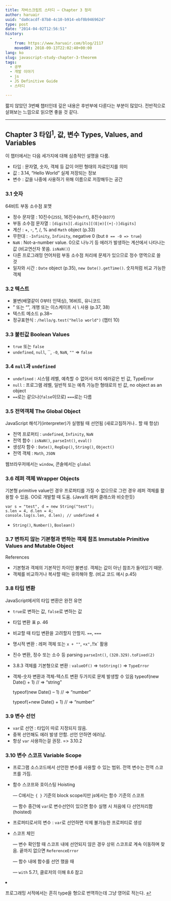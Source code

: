 ```yaml
---
title: 자바스크립트 스터디 – Chapter 3 정리
author: haruair
uuid: "da0cacdf-87b8-4c10-b914-ebf0b946962d"
type: post
date: "2014-04-02T12:56:51"
history:
  - 
    from: https://www.haruair.com/blog/2117
    movedAt: 2018-09-13T22:02:40+00:00
lang: ko
slug: javascript-study-chapter-3-theorem
tags:
  - 공부
  - 개발 이야기
  - js
  - JS Definitive Guide
  - 스터디

---
```

짧지 않았던 3번째 챕터인데 깊은 내용은 후반부에 다룬다는 부분이 많았다. 전반적으로 살펴보는 느낌으로 읽으면 좋을 것 같다.

* * *

## Chapter 3 타입<sup id="fnref-2117-1"><a href="#fn-2117-1" rel="footnote">1</a></sup>, 값, 변수 Types, Values, and Variables

이 챕터에서는 다음 세가지에 대해 심층적인 설명을 다룸.

  * 타입 : 문자열, 숫자, 객체 등 값이 어떤 형태의 자료인지를 의미
  * 값 : 3.14, &#8220;Hello World&#8221; 실제 저장되는 정보
  * 변수 : 값을 나중에 사용하기 위해 이름으로 저장해두는 공간

<!--more-->

### 3.1 숫자

64비트 부동 소수점 포맷

  * 정수 문자열 : 10진수(`255`), 16진수(`0xff`), 8진수(`0377`)
  * 부동 소수점 문자열 : `[digits][.digits][(E|e)[(+|-)]digits]`
  * 계산 : +, -, *, /, % and `Math` object (p.33)
  * 무한대 : `-Infinity`, `Infinity`, negative 0 (but `0 == -0 => true`)
  * `NaN` : Not-a-number value. 0으로 나누기 등 에러가 발생하는 계산에서 나타나는 값 (비교연산자 못씀. `isNaN()`)
  * 다른 프로그래밍 언어처럼 부동 소수점 처리에 문제가 있으므로 정수 영역으로 쓸 것
  * 일자와 시간 : `Date` object (p.35), `new Date().getTime()`. 숫자처럼 비교 가능한 객체

### 3.2 텍스트

  * 불변(배열같이 0부터 인덱싱), 16비트, 유니코드
  * &#8221; 또는 &#8220;&#8221;, 개행 또는 이스케이프 시 \ 사용 (p.37, 38)
  * 텍스트 메소드 p.38~
  * 정규표현식 : `/hello/g.test("hello world")` (챕터 10)

### 3.3 불린값 Boolean Values

  * `true` 또는 `false`
  * `undefined`, `null`, ``, `-0`, `NaN`, `""` => `false`

### 3.4 `null`과 `undefined`

  * `undefined` : 시스템 레벨, 예측할 수 없어서 마치 에러같은 빈 값, TypeError
  * `null` : 프로그램 레벨, 일반적 또는 예측 가능한 형태로의 빈 값, no object as an object
  * `==`로는 같으나(`false`이므로) `===`로는 다름

### 3.5 전역객체 The Global Object

JavaScript 해석기(interpreter)가 실행될 때 선언됨 (새로고침하거나.. 할 때 항상)

  * 전역 프로퍼티 : `undefined`, `Infinity`, `NaN`
  * 전역 함수 : `isNaN()`, `parseInt()`, `eval()`
  * 생성자 함수 : `Date()`, `RegExp()`, `String()`, `Object()`
  * 전역 객체 : `Math`, `JSON`

웹브라우저에서는 `window`, 콘솔에서는 `global`

### 3.6 레퍼 객체 Wrapper Objects

기본형 primitive value인 경우 프로퍼티를 가질 수 없으므로 그런 경우 레퍼 객체를 활용할 수 있음. OO로 개발할 때 도움. (Java의 레퍼 클래스와 비슷한듯)

    var s = "test", d = new String("test");
    s.len = 4, d.len = 4;
    console.log(s.len, d.len); // undefined 4
    

  * `String()`, `Number()`, `Boolean()`

### 3.7 변하지 않는 기본형과 변하는 객체 참조 Immutable Primitive Values and Mutable Object

References

  * 기본형과 객체의 기본적인 차이인 불변성. 객체는 값이 아닌 참조가 들어있기 때문.
  * 객체를 비교하거나 복사할 때는 유의해야 함. (비교 코드 예시 p.45)

### 3.8 타입 변환

JavaScript에서의 타입 변환은 완전 유연

  * `true`로 변하는 값, `false`로 변하는 값
  * 타입 변환 표 p. 46
  * 비교할 때 타입 변환을 고려할지 안할지. `==`, `===`
  * 명시적 변환 : 레퍼 객체 또는 `x + ""`, `+x",`!!x\` 활용
  * 진수 변환, 정수 또는 소수 등 parsing `parseInt()`, `(320.329).toFixed(2)`
  * 3.8.3 객체를 기본형으로 변환 : `valueOf()` => `toString()` => `TypeError`
  * 객체-숫자 변환과 객체-텍스트 변환 두가지로 문제 발생할 수 있음 
    typeof(new Date() + 1) // => &#8220;string&#8221;
  
    typeof(new Date() &#8211; 1) // => &#8220;number&#8221;
  
    typeof(+new Date() + 1) // => &#8220;number&#8221;

### 3.9 변수 선언

  * `var`로 선언 : 타입이 따로 지정되지 않음.
  * 중복 선언해도 에러 발생 안함. 선언 안하면 에러남.
  * 항상 `var` 사용하는걸 권장. => 3.10.2

### 3.10 변수 스코프 Variable Scope

  * 프로그램 소스코드에서 선언한 변수를 사용할 수 있는 범위. 전역 변수는 전역 스코프를 가짐.
  * 함수 스코프와 호이스팅 Hoisting
  
    &#8212; C에서는 `{ }` 기준의 block scope지만 js에서는 함수 기준의 스코프
  
    &#8212; 함수 중간에 `var`로 변수선언이 있으면 함수 실행 시 처음에 다 선언처리함 (hoisted)
  * 프로퍼티로서의 변수 : `var`로 선언하면 삭제 불가능한 프로퍼티로 생성
  * 스코프 체인
  
    &#8212; 변수 확인할 때 스코프 내에 선언되지 않은 경우 상위 스코프로 계속 이동하며 찾음. 끝까지 없으면 `ReferenceError`
  
    &#8212; 함수 내에 함수를 선언 했을 때
  
    &#8212; `with` 5.7.1, 클로저의 이해 8.6 참고

<li id="fn-2117-1">
  <p>
    프로그래밍 서적에서는 흔히 type을 형으로 번역하는데 그냥 영어로 적는다.&#160;<a href="#fnref-2117-1" rev="footnote">&#8617;</a> </fn></footnotes>